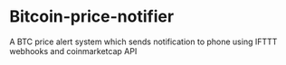 # Bitcoin-price-notifier
A BTC price alert system which sends notification to phone using IFTTT webhooks and coinmarketcap API
